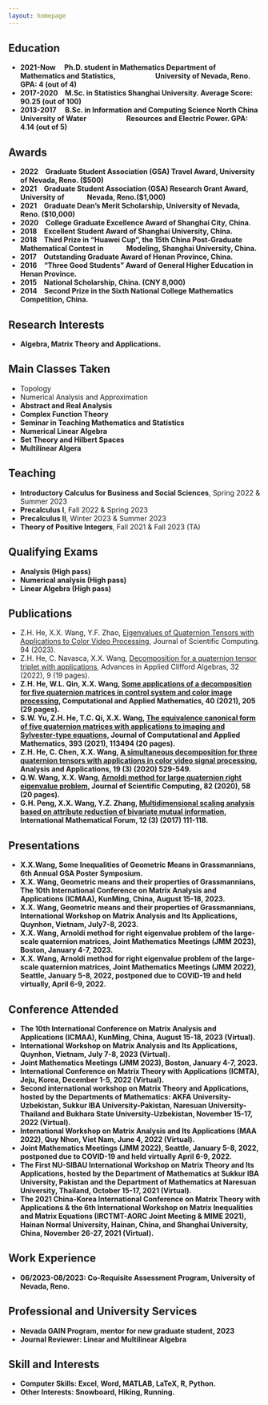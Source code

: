 ```yaml
---
layout: homepage
---
```




## Education
- **2021-Now&emsp; Ph.D. student in Mathematics Department of Mathematics and Statistics,
&emsp;&emsp;&emsp;&emsp; &emsp; University of Nevada, Reno. GPA: 4 (out of 4)**
- **2017-2020&emsp;M.Sc. in Statistics Shanghai University. Average Score: 90.25 (out of 100)**
- **2013-2017&emsp; B.Sc. in Information and Computing Science North China University of Water
&emsp;&emsp;&emsp;&emsp; &emsp; Resources and Electric Power. GPA: 4.14 (out of 5)**

## Awards
- **2022&emsp;Graduate Student Association (GSA) Travel Award, University of Nevada, Reno. ($500)**
- **2021&emsp;Graduate Student Association (GSA) Research Grant Award, University of&emsp;&emsp;&emsp; Nevada, Reno.($1,000)**
- **2021&emsp;Graduate Dean’s Merit Scholarship, University of Nevada, Reno. ($10,000)**
- **2020&emsp;College Graduate Excellence Award of Shanghai City, China.**
- **2018&emsp;Excellent Student Award of Shanghai University, China.**
- **2018&emsp;Third Prize in “Huawei Cup”, the 15th China Post-Graduate Mathematical Contest in &emsp;&emsp;&emsp;Modeling, Shanghai University, China.**
- **2017&emsp;Outstanding Graduate Award of Henan Province, China.**
- **2016&emsp;“Three Good Students” Award of General Higher Education in Henan Province.**
- **2015&emsp;National Scholarship, China. (CNY 8,000)**
- **2014&emsp;Second Prize in the Sixth National College Mathematics Competition, China.**

## Research Interests

- **Algebra, Matrix Theory and Applications.**  

## Main Classes Taken

- Topology
- Numerical Analysis and Approximation
- **Abstract and Real Analysis** 
- **Complex Function Theory**
- **Seminar in Teaching Mathematics and Statistics** 
- **Numerical Linear Algebra**
- **Set Theory and Hilbert Spaces**
- **Multilinear Algera**


## Teaching
- **Introductory Calculus for Business and Social Sciences**, Spring 2022 & Summer 2023
- **Precalculus I**, Fall 2022 & Spring 2023
- **Precalculus II**, Winter 2023 & Summer 2023
- **Theory of Positive Integers**, Fall 2021 & Fall 2023 (TA)

  
## Qualifying Exams
- **Analysis   (High pass)**
-  **Numerical analysis   (High pass)**
- **Linear Algebra  (High pass)**
 
## Publications
- 	Z.H. He, X.X. Wang, Y.F. Zhao, [Eigenvalues of Quaternion Tensors with Applications to Color Video Processing](https://doi.org/10.1007/s10915-022-02058-5), Journal of Scientific Computing. 94 (2023).
- Z.H. He, C. Navasca, X.X. Wang, [Decomposition for a quaternion tensor triplet with applications](https://doi.org/10.1007/s00006-021-01195-8), Advances in Applied Clifford Algebras, 32 (2022), 9 (19 pages).
- **Z.H. He, W.L. Qin, X.X. Wang, [Some applications of a decomposition for five quaternion matrices in control system and color image processing](https://doi.org/10.1007/s40314-021-01579-3), Computational and Applied Mathematics, 40 (2021), 205 (29 pages).**  
- 	**S.W. Yu, Z.H. He, T.C. Qi, X.X. Wang, [The equivalence canonical form of five quaternion matrices with applications to imaging and Sylvester-type equations](https://doi.org/10.1016/j.cam.2021.113494), Journal of Computational and Applied Mathematics, 393 (2021), 113494 (20 pages).**  
- 	**Z.H. He, C. Chen, X.X. Wang, [A simultaneous decomposition for three quaternion tensors with applications in color video signal processing](https://www.worldscientific.com/doi/10.1142/S0219530520400084), Analysis and Applications, 19 (3) (2020) 529-549.**  
-	**Q.W. Wang, X.X. Wang, [Arnoldi method for large quaternion right eigenvalue problem](https://doi.org/10.1007/s10915-020-01158-4), Journal of Scientific Computing, 82 (2020), 58 (20 pages).**  
-	**G.H. Peng, X.X. Wang, Y.Z. Zhang, [Multidimensional scaling analysis based on attribute reduction of bivariate mutual information](https://doi.org/10.12988/imf.2017.610133), International Mathematical Forum, 12 (3) (2017) 111-118.** 

## Presentations
- 	**X.X.Wang, Some Inequalities of Geometric Means in Grassmannians, 6th Annual GSA Poster Symposium.**
- 	**X.X. Wang, Geometric means and their properties of Grassmannians, The 10th International Conference on Matrix Analysis and Applications (ICMAA), KunMing, China, August 15-18, 2023.**
- 	**X.X. Wang, Geometric means and their properties of Grassmannians, International Workshop on Matrix Analysis and Its Applications, Quynhon, Vietnam, July7-8, 2023.**
- 	**X.X. Wang, Arnoldi method for right eigenvalue problem of the large-scale quaternion matrices, Joint Mathematics Meetings (JMM 2023), Boston, January 4-7, 2023.**
- 	**X.X. Wang, Arnoldi method for right eigenvalue problem of the large-scale quaternion matrices, Joint Mathematics Meetings (JMM 2022), Seattle, January 5-8, 2022, postponed due to COVID-19 and held virtually, April 6-9, 2022.** 

## Conference Attended
-	**The 10th International Conference on Matrix Analysis and Applications (ICMAA), KunMing, China, August 15-18, 2023 (Virtual).**
-	**International Workshop on Matrix Analysis and Its Applications, Quynhon, Vietnam, July 7-8, 2023 (Virtual).**
-	**Joint Mathematics Meetings (JMM 2023), Boston, January 4-7, 2023.**
-	**International Conference on Matrix Theory with Applications (ICMTA), Jeju, Korea, December 1-5, 2022 (Virtual).**
-	**Second international workshop on Matrix Theory and Applications, hosted by the Departments of Mathematics: AKFA University-Uzbekistan, Sukkur IBA University-Pakistan, Naresuan University-Thailand and Bukhara State University-Uzbekistan, November 15-17, 2022 (Virtual).**
-	**International Workshop on Matrix Analysis and Its Applications (MAA 2022), Quy Nhon, Viet Nam, June 4, 2022 (Virtual).**
-	**Joint Mathematics Meetings (JMM 2022), Seattle, January 5-8, 2022, postponed due to COVID-19 and held virtually April 6-9, 2022.**
-	**The First NU-SIBAU International Workshop on Matrix Theory and Its Applications, hosted by the Department of Mathematics at Sukkur IBA University, Pakistan and the Department of Mathematics at Naresuan University, Thailand, October 15-17, 2021 (Virtual).**
-	**The 2021 China-Korea International Conference on Matrix Theory with Applications & the 6th International Workshop on Matrix Inequalities and Matrix Equations (IRCTMT-AORC Joint Meeting & MIME 2021), Hainan Normal University, Hainan, China, and Shanghai University, China, November 26-27, 2021 (Virtual).**

## Work Experience
- **06/2023-08/2023: Co-Requisite Assessment Program, University of Nevada, Reno.**

## Professional and University Services  
- **Nevada GAIN   Program, mentor for new graduate student, 2023**	
- **Journal Reviewer: Linear and Multilinear Algebra**  

## Skill and Interests

- **Computer Skills: Excel, Word, MATLAB, LaTeX, R, Python.** 
- **Other Interests: Snowboard, Hiking, Running.** 

